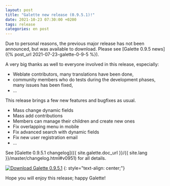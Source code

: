 ```yaml
---
layout: post
title: "Galette new release (0.9.5.1)!"
date: 2021-10-23 07:30:00 +0200
tags: release
categories: en post
---
```


Due to personal reasons, the previous major release has not been announced, but was available to download. Please see [Galette 0.9.5 news]({% post_url 2021-07-23-galette-0-9-5 %}).

A very big thanks as well to everyone involved in this release, especially:
- Weblate contributors, many translations have been done,
- community members who do tests during the development phases, many issues has been fixed,
- ...

This release brings a few new features and bugfixes as usual.

- Mass change dynamic fields
- Mass add contributions
- Members can manage their children and create new ones
- Fix overlapping menu in mobile
- Fix advanced search with dynamic fields
- Fix new user registration email
- ...

See [Galette 0.9.5.1 changelog]({{ site.galette.doc_url }}/{{ site.lang }}/master/changelog.html#v0951) for all details.

[![Download Galette 0.9.5.1](https://img.shields.io/badge/0.9.5.1-Download_Galette-ffb619.svg?logo=php&logoColor=white&style=for-the-badge)](https://download.tuxfamily.org/galette/galette-0.9.5.1.tar.bz2)
{: style="text-align: center;"}

Hope you will enjoy this release; happy Galette!
